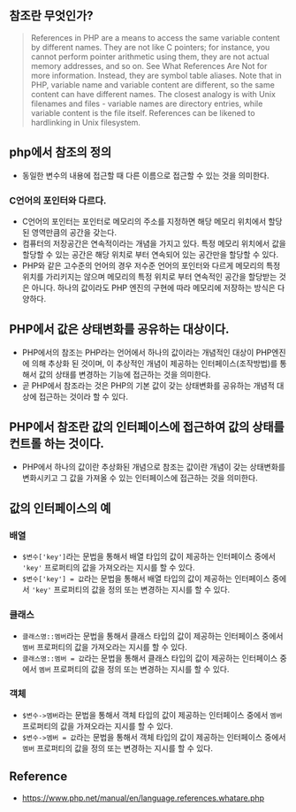 ## 참조란 무엇인가?
> References in PHP are a means to access the same variable content by different names. They are not like C pointers; for instance, you cannot perform pointer arithmetic using them, they are not actual memory addresses, and so on. See What References Are Not for more information. Instead, they are symbol table aliases. Note that in PHP, variable name and variable content are different, so the same content can have different names. The closest analogy is with Unix filenames and files - variable names are directory entries, while variable content is the file itself. References can be likened to hardlinking in Unix filesystem.

## php에서 참조의 정의
- 동일한 변수의 내용에 접근할 때 다른 이름으로 접근할 수 있는 것을 의미한다.

### C언어의 포인터와 다르다.
- C언어의 포인터는 포인터로 메모리의 주소를 지정하면 해당 메모리 위치에서 할당된 영역만큼의 공간을 갖는다.
- 컴퓨터의 저장공간은 연속적이라는 개념을 가지고 있다. 특정 메모리 위치에서 값을 할당할 수 있는 공간은 해당 위치로 부터 연속되어 있는 공간만을 할당할 수 있다.
- PHP와 같은 고수준의 언어의 경우 저수준 언어의 포인터와 다르게 메모리의 특정 위치를 가리키지는 않으며 메모리의 특정 위치로 부터 연속적인 공간을 할당받는 것은 아니다. 하나의 값이라도 PHP 엔진의 구현에 따라 메모리에 저장하는 방식은 다양하다.

## PHP에서 값은 상태변화를 공유하는 대상이다.
- PHP에서의 참조는 PHP라는 언어에서 하나의 값이라는 개념적인 대상이 PHP엔진에 의해 추상화 된 것이며, 이 추상적인 개념이 제공하는 인터페이스(조작방법)를 통해서 값의 상태를 변경하는 기능에 접근하는 것을 의미한다.
- 곧 PHP에서 참조라는 것은 PHP의 기본 값이 갖는 상태변화를 공유하는 개념적 대상에 접근하는 것이라 할 수 있다.

## PHP에서 참조란 값의 인터페이스에 접근하여 값의 상태를 컨트롤 하는 것이다.
- PHP에서 하나의 값이란 추상화된 개념으로 참조는 값이란 개념이 갖는 상태변화를 변화시키고 그 값을 가져올 수 있는 인터페이스에 접근하는 것을 의미한다.

## 값의 인터페이스의 예
### 배열
- `$변수['key']`라는 문법을 통해서 배열 타입의 값이 제공하는 인터페이스 중에서 `'key'` 프로퍼티의 값을 가져오라는 지시를 할 수 있다.
- `$변수['key'] = 값`라는 문법을 통해서 배열 타입의 값이 제공하는 인터페이스 중에서 `'key'` 프로퍼티의 값을 정의 또는 변경하는 지시를 할 수 있다.

### 클래스
- `클래스명::멤버`라는 문법을 통해서 클래스 타입의 값이 제공하는 인터페이스 중에서 `멤버` 프로퍼티의 값을 가져오라는 지시를 할 수 있다.
- `클래스명::멤버 = 값`라는 문법을 통해서 클래스 타입의 값이 제공하는 인터페이스 중에서 `멤버` 프로퍼티의 값을 정의 또는 변경하는 지시를 할 수 있다.

### 객체
- `$변수->멤버`라는 문법을 통해서 객체 타입의 값이 제공하는 인터페이스 중에서 `멤버` 프로퍼티의 값을 가져오라는 지시를 할 수 있다.
- `$변수->멤버 = 값`라는 문법을 통해서 객체 타입의 값이 제공하는 인터페이스 중에서 `멤버` 프로퍼티의 값을 정의 또는 변경하는 지시를 할 수 있다.

## Reference
- https://www.php.net/manual/en/language.references.whatare.php
